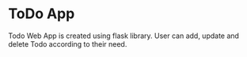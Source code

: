 # ToDo App
 Todo Web App is created using flask library. User can add, update and delete Todo according to their need.
